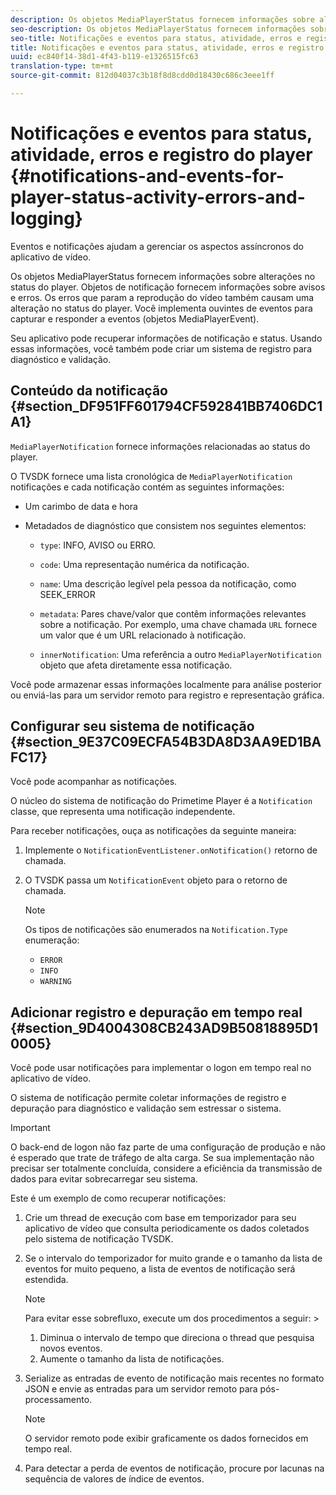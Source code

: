 ```yaml
---
description: Os objetos MediaPlayerStatus fornecem informações sobre alterações no status do player. Objetos de notificação fornecem informações sobre avisos e erros. Os erros que param a reprodução do vídeo também causam uma alteração no status do player. Você implementa ouvintes de eventos para capturar e responder a eventos (objetos MediaPlayerEvent).
seo-description: Os objetos MediaPlayerStatus fornecem informações sobre alterações no status do player. Objetos de notificação fornecem informações sobre avisos e erros. Os erros que param a reprodução do vídeo também causam uma alteração no status do player. Você implementa ouvintes de eventos para capturar e responder a eventos (objetos MediaPlayerEvent).
seo-title: Notificações e eventos para status, atividade, erros e registro do player
title: Notificações e eventos para status, atividade, erros e registro do player
uuid: ec840f14-38d1-4f43-b119-e1326515fc63
translation-type: tm+mt
source-git-commit: 812d04037c3b18f8d8cdd0d18430c686c3eee1ff

---
```



# Notificações e eventos para status, atividade, erros e registro do player {#notifications-and-events-for-player-status-activity-errors-and-logging}

Eventos e notificações ajudam a gerenciar os aspectos assíncronos do aplicativo de vídeo.

Os objetos MediaPlayerStatus fornecem informações sobre alterações no status do player. Objetos de notificação fornecem informações sobre avisos e erros. Os erros que param a reprodução do vídeo também causam uma alteração no status do player. Você implementa ouvintes de eventos para capturar e responder a eventos (objetos MediaPlayerEvent).

Seu aplicativo pode recuperar informações de notificação e status. Usando essas informações, você também pode criar um sistema de registro para diagnóstico e validação.

## Conteúdo da notificação {#section_DF951FF601794CF592841BB7406DC1A1}

`MediaPlayerNotification` fornece informações relacionadas ao status do player.

O TVSDK fornece uma lista cronológica de `MediaPlayerNotification` notificações e cada notificação contém as seguintes informações:

* Um carimbo de data e hora
* Metadados de diagnóstico que consistem nos seguintes elementos:

   * `type`: INFO, AVISO ou ERRO.
   * `code`: Uma representação numérica da notificação.
   * `name`: Uma descrição legível pela pessoa da notificação, como SEEK_ERROR
   * `metadata`: Pares chave/valor que contêm informações relevantes sobre a notificação. Por exemplo, uma chave chamada `URL` fornece um valor que é um URL relacionado à notificação.

   * `innerNotification`: Uma referência a outro `MediaPlayerNotification` objeto que afeta diretamente essa notificação.

Você pode armazenar essas informações localmente para análise posterior ou enviá-las para um servidor remoto para registro e representação gráfica.

## Configurar seu sistema de notificação {#section_9E37C09ECFA54B3DA8D3AA9ED1BAFC17}

Você pode acompanhar as notificações.

O núcleo do sistema de notificação do Primetime Player é a `Notification` classe, que representa uma notificação independente.

Para receber notificações, ouça as notificações da seguinte maneira:

1. Implemente o `NotificationEventListener.onNotification()` retorno de chamada.
1. O TVSDK passa um `NotificationEvent` objeto para o retorno de chamada.

   >[!NOTE]
   >
   >Os tipos de notificações são enumerados na `Notification.Type` enumeração:

   * `ERROR`
   * `INFO`
   * `WARNING`

## Adicionar registro e depuração em tempo real {#section_9D4004308CB243AD9B50818895D10005}

Você pode usar notificações para implementar o logon em tempo real no aplicativo de vídeo.

O sistema de notificação permite coletar informações de registro e depuração para diagnóstico e validação sem estressar o sistema.

>[!IMPORTANT]
>
>O back-end de logon não faz parte de uma configuração de produção e não é esperado que trate de tráfego de alta carga. Se sua implementação não precisar ser totalmente concluída, considere a eficiência da transmissão de dados para evitar sobrecarregar seu sistema.

Este é um exemplo de como recuperar notificações:

1. Crie um thread de execução com base em temporizador para seu aplicativo de vídeo que consulta periodicamente os dados coletados pelo sistema de notificação TVSDK.
1. Se o intervalo do temporizador for muito grande e o tamanho da lista de eventos for muito pequeno, a lista de eventos de notificação será estendida.

   >[!NOTE]
   >
   >Para evitar esse sobrefluxo, execute um dos procedimentos a seguir:    >
   >    
   >    
   >    1. Diminua o intervalo de tempo que direciona o thread que pesquisa novos eventos.
   >    1. Aumente o tamanho da lista de notificações.


1. Serialize as entradas de evento de notificação mais recentes no formato JSON e envie as entradas para um servidor remoto para pós-processamento.

   >[!NOTE]
   >
   >O servidor remoto pode exibir graficamente os dados fornecidos em tempo real.

1. Para detectar a perda de eventos de notificação, procure por lacunas na sequência de valores de índice de eventos.

